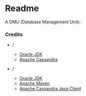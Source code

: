 # Readme
A DMU (Database Management Unit).

### Credits

- /
  - [Oracle JDK](https://docs.oracle.com/en/java/javase/21/)
  - [Apache Cassandra](https://cassandra.apache.org/)

- /
  - [Oracle JDK](https://docs.oracle.com/en/java/javase/21/)
  - [Apache Maven](https://maven.apache.org/)
  - [Apache Cassandra Java Client](https://github.com/apache/cassandra-java-driver)
